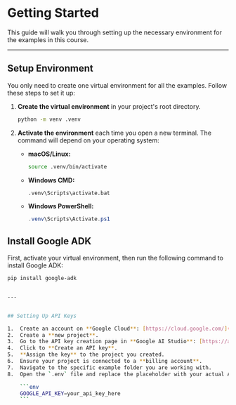 # Getting Started

This guide will walk you through setting up the necessary environment for the examples in this course.

---

## Setup Environment

You only need to create one virtual environment for all the examples. Follow these steps to set it up:

1.  **Create the virtual environment** in your project's root directory.

    ```bash
    python -m venv .venv
    ```

2.  **Activate the environment** each time you open a new terminal. The command will depend on your operating system:

    * **macOS/Linux:**
        ```bash
        source .venv/bin/activate
        ```

    * **Windows CMD:**
        ```cmd
        .venv\Scripts\activate.bat
        ```

    * **Windows PowerShell:**
        ```powershell
        .venv\Scripts\Activate.ps1
        ```
## Install Google ADK

First, activate your virtual environment, then run the following command to install Google ADK:

```bash
pip install google-adk


---


## Setting Up API Keys

1.  Create an account on **Google Cloud**: [https://cloud.google.com/](https://cloud.google.com/)
2.  Create a **new project**.
3.  Go to the API key creation page in **Google AI Studio**: [https://aistudio.google.com/apikey](https://aistudio.google.com/apikey)
4.  Click to **Create an API key**.
5.  **Assign the key** to the project you created.
6.  Ensure your project is connected to a **billing account**.
7.  Navigate to the specific example folder you are working with.
8.  Open the `.env` file and replace the placeholder with your actual API key:

    ```env
    GOOGLE_API_KEY=your_api_key_here
    ```


